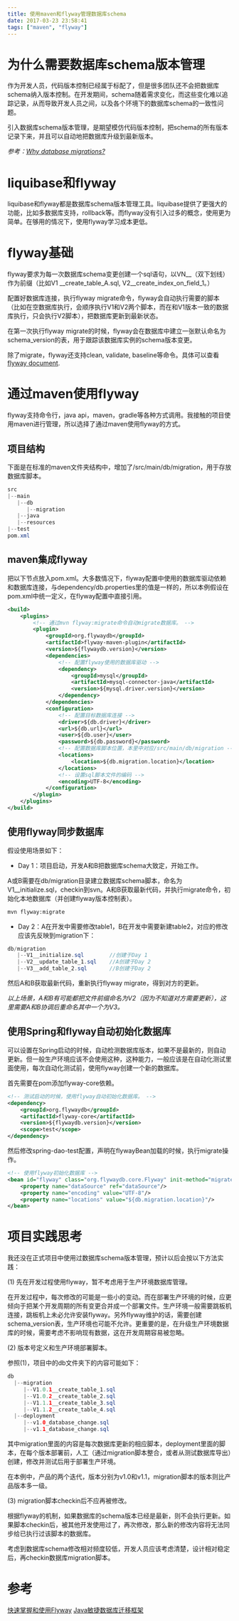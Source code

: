 ```yaml
---
title: 使用maven和flyway管理数据库schema
date: 2017-03-23 23:58:41
tags: ["maven", "flyway"]
---
```


# 为什么需要数据库schema版本管理

作为开发人员，代码版本控制已经属于标配了，但是很多团队还不会把数据库schema纳入版本控制。在开发期间，schema随着需求变化，而这些变化难以追踪记录，从而导致开发人员之间，以及各个环境下的数据库schema的一致性问题。

引入数据库schema版本管理，是期望模仿代码版本控制，把schema的所有版本记录下来，并且可以自动地把数据库升级到最新版本。

*参考：[Why database migrations?](https://flywaydb.org/getstarted/why)*

<!-- more -->

# liquibase和flyway

liquibase和flyway都是数据库schema版本管理工具。liquibase提供了更强大的功能，比如多数据库支持，rollback等。而flyway没有引入过多的概念，使用更为简单。在够用的情况下，使用flyway学习成本更低。

# flyway基础

flyway要求为每一次数据库schema变更创建一个sql语句，以VN__（双下划线）作为前缀（比如V1 __create_table_A.sql, V2__create_index_on_field_1。）

配置好数据库连接，执行flyway migrate命令，flyway会自动执行需要的脚本（比如在空数据库执行，会顺序执行V1和V2两个脚本，而在和V1版本一致的数据库执行，只会执行V2脚本），把数据库更新到最新状态。

在第一次执行flyway migrate的时候，flyway会在数据库中建立一张默认命名为schema_version的表，用于跟踪该数据库实例的schema版本变更。

除了migrate，flyway还支持clean, validate, baseline等命令。具体可以查看[flyway document](https://flywaydb.org/documentation/).

# 通过maven使用flyway

flyway支持命令行，java api，maven，gradle等各种方式调用。我接触的项目使用maven进行管理，所以选择了通过maven使用flyway的方式。

## 项目结构

下面是在标准的maven文件夹结构中，增加了/src/main/db/migration，用于存放数据库脚本。

```java
src
|--main
   |--db
      |--migration
   |--java
   |--resources
|--test
pom.xml
```

## maven集成flyway

把以下节点放入pom.xml。大多数情况下，flyway配置中使用的数据库驱动依赖和数据库连接，与dependency/db.properties里的值是一样的，所以本例假设在pom.xml中统一定义，在flyway配置中直接引用。

```xml
<build>
    <plugins>
        <!-- 通过mvn flyway:migrate命令自动migrate数据库。 -->
        <plugin>
            <groupId>org.flywaydb</groupId>
            <artifactId>flyway-maven-plugin</artifactId>
            <version>${flywaydb.version}</version>
            <dependencies>
                <!-- 配置flyway使用的数据库驱动 -->
                <dependency>
                    <groupId>mysql</groupId>
                    <artifactId>mysql-connector-java</artifactId>
                    <version>${mysql.driver.version}</version>
                </dependency>
            </dependencies>
            <configuration>
                <!-- 配置目标数据库连接 -->
                <driver>${db.driver}</driver>
                <url>${db.url}</url>
                <user>${db.user}</user>
                <password>${db.password}</password>
                <!-- 配置数据库脚本位置，本里中对应/src/main/db/migration -->
                <locations>
                    <location>${db.migration.location}</location>
                </locations>
                <!-- 设置sql脚本文件的编码 -->
                <encoding>UTF-8</encoding>
            </configuration>
        </plugin>
    </plugins>
</build>
```

## 使用flyway同步数据库

假设使用场景如下：

- Day 1：项目启动，开发A和B把数据库schema大致定，开始工作。

A或B需要在db/migration目录建立数据库schema脚本，命名为V1__initialize.sql，checkin到svn。A和B获取最新代码，并执行migrate命令，初始化本地数据库（并创建flyway版本控制表）。

```bash
mvn flyway:migrate
```

- Day 2：A在开发中需要修改table1，B在开发中需要新建table2，对应的修改应该先反映到migration下：

```java
db/migration
   |--V1__initialize.sql        //创建于Day 1
   |--V2__update_table_1.sql    //A创建于Day 2
   |--V3__add_table_2.sql       //B创建于Day 2
```

然后A和B获取最新代码，重新执行flyway migrate，得到对方的更新。

*以上场景，A和B有可能都把文件前缀命名为V2（因为不知道对方需要更新），这里需要A和B协调后重命名其中一个为V3。*

## 使用Spring和flyway自动初始化数据库

可以设置在Spring启动的时候，自动检测数据库版本，如果不是最新的，则自动更新。但一般生产环境应该不会使用这种，这种能力，一般应该是在自动化测试里面使用，每次自动化测试前，使用flyway创建一个新的数据库。

首先需要在pom添加flyway-core依赖。

```xml
<!-- 测试启动的时候，使用flyway自动初始化数据库。 -->
<dependency>
    <groupId>org.flywaydb</groupId>
    <artifactId>flyway-core</artifactId>
    <version>${flywaydb.version}</version>
    <scope>test</scope>
</dependency>
```

然后修改spring-dao-test配置，声明在flywayBean加载的时候，执行migrate操作。

```xml
<!-- 使用flyway初始化数据库 -->
<bean id="flyway" class="org.flywaydb.core.Flyway" init-method="migrate" depends-on="dataSource">
    <property name="dataSource" ref="dataSource"/>
    <property name="encoding" value="UTF-8"/>
    <property name="locations" value="${db.migration.location}"/>
</bean>
```

# 项目实践思考

我还没在正式项目中使用过数据库schema版本管理，预计以后会按以下方法实践：

(1) 先在开发过程使用flyway，暂不考虑用于生产环境数据库管理。

在开发过程中，每次修改的可能是一些小的变动。而在部署生产环境的时候，应更倾向于把某个开发周期的所有变更合并成一个部署文件。生产环境一般需要跳板机连接，跳板机上未必允许安装flyway。另外flyway维护的话，需要创建schema_version表，生产环境也可能不允许。更重要的是，在升级生产环境数据库的时候，需要考虑不影响现有数据，这在开发周期容易被忽略。

(2) 版本号定义和生产环境部署脚本。

参照(1)，项目中的db文件夹下的内容可能如下：

```java
db
  |--migration
     |--V1.0.1__create_table_1.sql
     |--V1.0.2__create_table_2.sql
     |--V1.1.1__create_table_3.sql
     |--V1.1.2__create_table_4.sql
  |--deployment     
     |--v1.0_database_change.sql
     |--v1.1_database_change.sql
```

其中migration里面的内容是每次数据库更新的相应脚本，deployment里面的脚本，在每个版本部署前，人工（通过migration脚本整合，或者从测试数据库导出）创建，修改并测试后用于部署生产环境。

在本例中，产品的两个迭代，版本分别为v1.0和v1.1，migration脚本的版本则比产品版本多一级。

(3) migration脚本checkin后不应再被修改。

根据flyway的机制，如果数据库的schema版本已经是最新，则不会执行更新。如果脚本checkin后，被其他开发使用过了，再次修改，那么新的修改内容将无法同步给已执行过该脚本的数据库。

考虑到数据库schema修改相对频度较低，开发人员应该考虑清楚，设计相对稳定后，再checkin数据库migration脚本。

# 参考

[快速掌握和使用Flyway](http://blog.waterstrong.me/flyway-in-practice/)
[Java敏捷数据库迁移框架](http://www.cnblogs.com/humeng126/p/3662704.html)